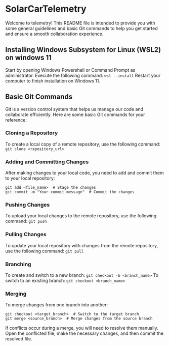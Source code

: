 # SolarCarTelemetry
Welcome to telemetry! This README file is intended to provide you with some general guidelines and basic Git commands to help you get started and ensure a smooth collaboration experience.
## Installing Windows Subsystem for Linux (WSL2) on windows 11
Start by opening Windows Powershell or Command Prompt as administrator.
Execute the following command:
```wsl --install```
Restart your computer to finish installation on Windows 11.

## Basic Git Commands
Git is a version control system that helps us manage our code and collaborate efficiently. Here are some basic Git commands for your reference:
### Cloning a Repository
To create a local copy of a remote repository, use the following command:
```git clone <repository_url>```
### Adding and Committing Changes
After making changes to your local code, you need to add and commit them to your local repository:
```
git add <file_name>  # Stage the changes
git commit -m "Your commit message"  # Commit the changes
```
### Pushing Changes
To upload your local changes to the remote repository, use the following command: 
```git push```

### Pulling Changes
To update your local repository with changes from the remote repository, use the following command:
```git pull```

### Branching
To create and switch to a new branch: ```git checkout -b <branch_name>```
To switch to an existing branch: ```git checkout <branch_name>```

### Merging
To merge changes from one branch into another: 
```
git checkout <target_branch>  # Switch to the target branch
git merge <source_branch>  # Merge changes from the source branch
```
If conflicts occur during a merge, you will need to resolve them manually. Open the conflicted file, make the necessary changes, and then commit the resolved file.
